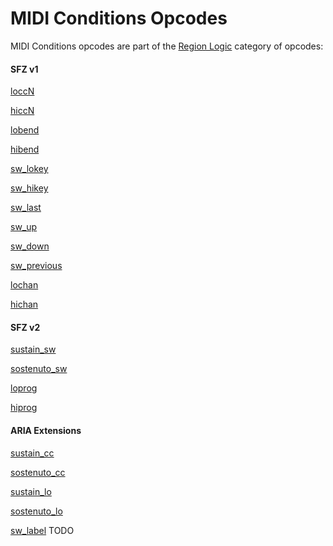 ---
---
# MIDI Conditions Opcodes

MIDI Conditions opcodes are part of the [Region Logic](/categories/region_logic)
category of opcodes:

#### SFZ v1

[loccN](/opcodes/sfz_1/lo_hiccN)

[hiccN](/opcodes/sfz_1/lo_hiccN)

[lobend](/opcodes/sfz_1/lo_hibend)

[hibend](/opcodes/sfz_1/lo_hibend)

[sw_lokey](/opcodes/sfz_1/sw_lo_hikey)

[sw_hikey](/opcodes/sfz_1/sw_lo_hikey)

[sw_last](/opcodes/sfz_1/sw_last)

[sw_up](/opcodes/sfz_1/sw_up)

[sw_down](/opcodes/sfz_1/sw_down)

[sw_previous](/opcodes/sfz_1/sw_previous)

[lochan](/opcodes/sfz_1/lo_hichan)

[hichan](/opcodes/sfz_1/lo_hichan)

#### SFZ v2

[sustain_sw](/opcodes/sfz_2/sustain_sw)

[sostenuto_sw](/opcodes/sfz_2/sostenuto_sw)

[loprog](/opcodes/sfz_2/lo_hiprog)

[hiprog](/opcodes/sfz_2/lo_hiprog)

#### ARIA Extensions

[sustain_cc](/opcodes/aria/sustain_cc)

[sostenuto_cc](/opcodes/aria/sostenuto_cc)

[sustain_lo](/opcodes/aria/sustain_lo)

[sostenuto_lo](/opcodes/aria/sostenuto_lo)

[sw_label](/opcodes/aria/sw_label) TODO

